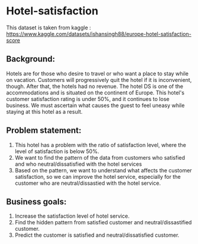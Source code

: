 # Hotel-satisfaction
This dataset is taken from kaggle : https://www.kaggle.com/datasets/ishansingh88/europe-hotel-satisfaction-score

## Background:
Hotels are for those who desire to travel or who want a place to stay while on vacation. Customers will progressively quit the hotel if it is inconvenient, though. After that, the hotels had no revenue. The hotel DS is one of the accommodations and is situated on the continent of Europe. This hotel's customer satisfaction rating is under 50%, and it continues to lose business. We must ascertain what causes the guest to feel uneasy while staying at this hotel as a result.

## Problem statement:
1. This hotel has a problem with the ratio of satisfaction level, where the level of satisfaction is below 50%.
2. We want to find the pattern of the data from customers who satisfied and who neutral/dissatisfied with the hotel services
3. Based on the pattern, we want to understand what affects the customer satisfaction, so we can improve the hotel service, especially for the customer who are neutral/dissastied with the hotel service.

## Business goals:
1. Increase the satisfaction level of hotel service.
2. Find the hidden pattern from satisfied customer and neutral/dissastified customer.
3. Predict the customer is satisfied and neutral/dissatisfied customer.
